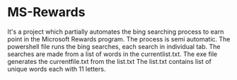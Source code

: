 # MS-Rewards
It's a project which partially automates the bing searching process to earn point in the Microsoft Rewards program.
The process is semi automatic.
The powershell file runs the bing searches, each search in individual tab. The searches are made from a list of words in the currentlist.txt.
The exe file generates the currentfile.txt from the list.txt
The list.txt contains list of unique words each with 11 letters.
